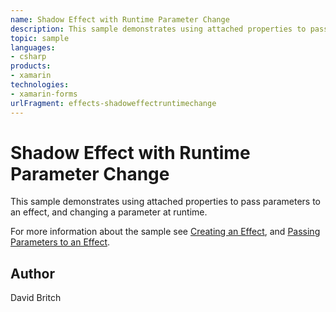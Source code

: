 ```yaml
---
name: Shadow Effect with Runtime Parameter Change
description: This sample demonstrates using attached properties to pass parameters to an effect, and changing a parameter at runtime.
topic: sample
languages:
- csharp
products:
- xamarin
technologies:
- xamarin-forms
urlFragment: effects-shadoweffectruntimechange
---
```

Shadow Effect with Runtime Parameter Change
===========================================

This sample demonstrates using attached properties to pass parameters to an effect, and changing a parameter at runtime.

For more information about the sample see [Creating an Effect](https://developer.xamarin.com/guides/xamarin-forms/effects/creating/), and [Passing Parameters to an Effect](https://developer.xamarin.com/guides/xamarin-forms/effects/passing-parameters/).

Author
------

David Britch
